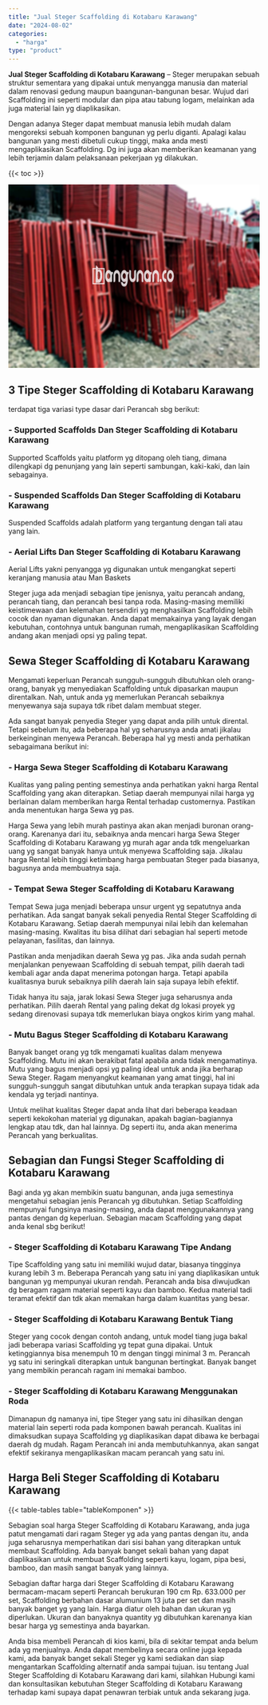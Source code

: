 ```yaml
---
title: "Jual Steger Scaffolding di Kotabaru Karawang"
date: "2024-08-02"
categories: 
  - "harga"
type: "product"
---
```


**Jual Steger Scaffolding di Kotabaru Karawang** – Steger merupakan sebuah struktur sementara yang dipakai untuk menyangga manusia dan material dalam renovasi gedung maupun baangunan-bangunan besar. Wujud dari Scaffolding ini seperti modular dan pipa atau tabung logam, melainkan ada juga material lain yg diaplikasikan.

Dengan adanya Steger dapat membuat manusia lebih mudah dalam mengoreksi sebuah komponen bangunan yg perlu diganti. Apalagi kalau bangunan yang mesti dibetuli cukup tinggi, maka anda mesti mengaplikasikan Scaffolding. Dg ini juga akan memberikan keamanan yang lebih terjamin dalam pelaksanaan pekerjaan yg dilakukan.

{{< toc >}}

![Jual Steger Scaffolding di Kotabaru Karawang](/images/sewa-scaffolding-steger-08.png)

## 3 Tipe Steger Scaffolding di Kotabaru Karawang

terdapat tiga variasi type dasar dari Perancah sbg berikut:

### \- Supported Scaffolds Dan Steger Scaffolding di Kotabaru Karawang

Supported Scaffolds yaitu platform yg ditopang oleh tiang, dimana dilengkapi dg penunjang yang lain seperti sambungan, kaki-kaki, dan lain sebagainya.

### \- Suspended Scaffolds Dan Steger Scaffolding di Kotabaru Karawang

Suspended Scaffolds adalah platform yang tergantung dengan tali atau yang lain.

### \- Aerial Lifts Dan Steger Scaffolding di Kotabaru Karawang

Aerial Lifts yakni penyangga yg digunakan untuk mengangkat seperti keranjang manusia atau Man Baskets

Steger juga ada menjadi sebagian tipe jenisnya, yaitu perancah andang, perancah tiang, dan perancah besi tanpa roda. Masing-masing memiliki keistimewaan dan kelemahan tersendiri yg menghasilkan Scaffolding lebih cocok dan nyaman digunakan. Anda dapat memakainya yang layak dengan kebutuhan, contohnya untuk bangunan rumah, mengaplikasikan Scaffolding andang akan menjadi opsi yg paling tepat.

## Sewa Steger Scaffolding di Kotabaru Karawang

Mengamati keperluan Perancah sungguh-sungguh dibutuhkan oleh orang-orang, banyak yg menyediakan Scaffolding untuk dipasarkan maupun direntalkan. Nah, untuk anda yg memerlukan Perancah sebaiknya menyewanya saja supaya tdk ribet dalam membuat steger.

Ada sangat banyak penyedia Steger yang dapat anda pilih untuk dirental. Tetapi sebelum itu, ada beberapa hal yg seharusnya anda amati jikalau berkeinginan menyewa Perancah. Beberapa hal yg mesti anda perhatikan sebagaimana berikut ini:

### \- Harga Sewa Steger Scaffolding di Kotabaru Karawang

Kualitas yang paling penting semestinya anda perhatikan yakni harga Rental Scaffolding yang akan diterapkan. Setiap daerah mempunyai nilai harga yg berlainan dalam memberikan harga Rental terhadap customernya. Pastikan anda menentukan harga Sewa yg pas.

Harga Sewa yang lebih murah pastinya akan akan menjadi buronan orang-orang. Karenanya dari itu, sebaiknya anda mencari harga Sewa Steger Scaffolding di Kotabaru Karawang yg murah agar anda tdk mengeluarkan uang yg sangat banyak hanya untuk menyewa Scaffolding saja. Jikalau harga Rental lebih tinggi ketimbang harga pembuatan Steger pada biasanya, bagusnya anda membuatnya saja.

### \- Tempat Sewa Steger Scaffolding di Kotabaru Karawang

Tempat Sewa juga menjadi beberapa unsur urgent yg sepatutnya anda perhatikan. Ada sangat banyak sekali penyedia Rental Steger Scaffolding di Kotabaru Karawang. Setiap daerah mempunyai nilai lebih dan kelemahan masing-masing. Kwalitas itu bisa dilihat dari sebagian hal seperti metode pelayanan, fasilitas, dan lainnya.

Pastikan anda menjadikan daerah Sewa yg pas. Jika anda sudah pernah menjalankan penyewaan Scaffolding di sebuah tempat, pilih daerah tadi kembali agar anda dapat menerima potongan harga. Tetapi apabila kualitasnya buruk sebaiknya pilih daerah lain saja supaya lebih efektif.

Tidak hanya itu saja, jarak lokasi Sewa Steger juga seharusnya anda perhatikan. Pilih daerah Rental yang paling dekat dg lokasi proyek yg sedang direnovasi supaya tdk memerlukan biaya ongkos kirim yang mahal.

### \- Mutu Bagus Steger Scaffolding di Kotabaru Karawang

Banyak banget orang yg tdk mengamati kualitas dalam menyewa Scaffolding. Mutu ini akan berakibat fatal apabila anda tidak mengamatinya. Mutu yang bagus menjadi opsi yg paling ideal untuk anda jika berharap Sewa Steger. Ragam menyangkut keamanan yang amat tinggi, hal ini sungguh-sungguh sangat dibutuhkan untuk anda terapkan supaya tidak ada kendala yg terjadi nantinya.

Untuk melihat kualitas Steger dapat anda lihat dari beberapa keadaan seperti kekokohan material yg digunakan, apakah bagian-bagiannya lengkap atau tdk, dan hal lainnya. Dg seperti itu, anda akan menerima Perancah yang berkualitas.

## Sebagian dan Fungsi Steger Scaffolding di Kotabaru Karawang

Bagi anda yg akan membikin suatu bangunan, anda juga semestinya mengetahui sebagian jenis Perancah yg dibutuhkan. Setiap Scaffolding mempunyai fungsinya masing-masing, anda dapat menggunakannya yang pantas dengan dg keperluan. Sebagian macam Scaffolding yang dapat anda kenal sbg berikut!

### \- Steger Scaffolding di Kotabaru Karawang Tipe Andang

Tipe Scaffolding yang satu ini memiliki wujud datar, biasanya tingginya kurang lebih 3 m. Beberapa Perancah yang satu ini yang diaplikasikan untuk bangunan yg mempunyai ukuran rendah. Perancah anda bisa diwujudkan dg beragam ragam material seperti kayu dan bamboo. Kedua material tadi teramat efektif dan tdk akan memakan harga dalam kuantitas yang besar.

### \- Steger Scaffolding di Kotabaru Karawang Bentuk Tiang

Steger yang cocok dengan contoh andang, untuk model tiang juga bakal jadi beberapa variasi Scaffolding yg tepat guna dipakai. Untuk ketinggiannya bisa menempuh 10 m dengan tinggi minimal 3 m. Perancah yg satu ini seringkali diterapkan untuk bangunan bertingkat. Banyak banget yang membikin perancah ragam ini memakai bamboo.

### \- Steger Scaffolding di Kotabaru Karawang Menggunakan Roda

Dimanapun dg namanya ini, tipe Steger yang satu ini dihasilkan dengan material lain seperti roda pada komponen bawah perancah. Kualitas ini dimaksudkan supaya Scaffolding yg diaplikasikan dapat dibawa ke berbagai daerah dg mudah. Ragam Perancah ini anda membutuhkannya, akan sangat efektif sekiranya mengaplikasikan macam perancah yang satu ini.

## Harga Beli Steger Scaffolding di Kotabaru Karawang

{{< table-tables table="tableKomponen" >}}

Sebagian soal harga Steger Scaffolding di Kotabaru Karawang, anda juga patut mengamati dari ragam Steger yg ada yang pantas dengan itu, anda juga seharusnya memperhatikan dari sisi bahan yang diterapkan untuk membaut Scaffolding. Ada banyak banget sekali bahan yang dapat diaplikasikan untuk membuat Scaffolding seperti kayu, logam, pipa besi, bamboo, dan masih sangat banyak yang lainnya.

Sebagian daftar harga dari Steger Scaffolding di Kotabaru Karawang bermacam-macam seperti Perancah berukuran 190 cm Rp. 633.000 per set, Scaffolding berbahan dasar alumunium 13 juta per set dan masih banyak banget yg yang lain. Harga diatur oleh bahan dan ukuran yg diperlukan. Ukuran dan banyaknya quantity yg dibutuhkan karenanya kian besar harga yg semestinya anda bayarkan.

Anda bisa membeli Perancah di kios kami, bila di sekitar tempat anda belum ada yg menjualnya. Anda dapat membelinya secara online juga kepada kami, ada banyak banget sekali Steger yg kami sediakan dan siap mengantarkan Scaffolding alternatif anda sampai tujuan. isu tentang Jual Steger Scaffolding di Kotabaru Karawang dari kami, silahkan Hubungi kami dan konsultasikan kebutuhan Steger Scaffolding di Kotabaru Karawang terhadap kami supaya dapat penawran terbiak untuk anda sekarang juga.
